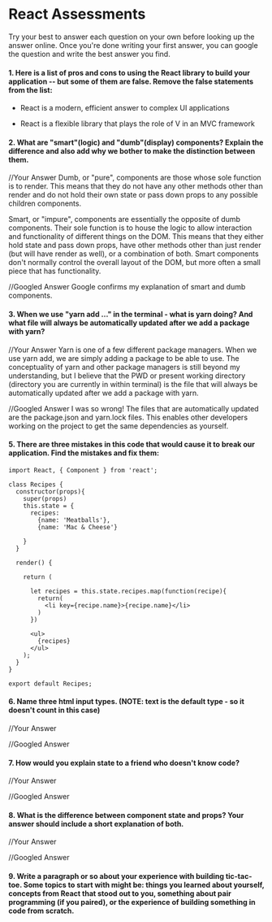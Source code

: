 # React Assessments

Try your best to answer each question on your own before looking up the answer online. Once you're done writing your first answer, you can google the question and write the best answer you find.

#### 1. Here is a list of pros and cons to using the React library to build your application -- but some of them are false. Remove the false statements from the list:

- React is a modern, efficient answer to complex UI applications

- React is a flexible library that plays the role of V in an MVC framework


 #### 2. What are "smart"(logic) and "dumb"(display) components? Explain the difference and also add why we bother to make the distinction between them.


 //Your Answer
Dumb, or "pure", components are those whose sole function is to render. This means that they do not have any other methods other than render and do not hold their own state or pass down props to any possible children components.

Smart, or "impure", components are essentially the opposite of dumb components. Their sole function is to house the logic to allow interaction and functionality of different things on the DOM. This means that they either hold state and pass down props, have other methods other than just render (but will have render as well), or a combination of both. Smart components don't normally control the overall layout of the DOM, but more often a small piece that has functionality.

 //Googled Answer
Google confirms my explanation of smart and dumb components.

#### 3. When we use "yarn add ..." in the terminal - what is yarn doing? And what file will always be automatically updated after we add a package with yarn?


 //Your Answer
Yarn is one of a few different package managers. When we use yarn add, we are simply adding a package to be able to use. The conceptuality of yarn and other package managers is still beyond my understanding, but I believe that the PWD or present working directory (directory you are currently in within terminal) is the file that will always be automatically updated after we add a package with yarn.

 //Googled Answer
I was so wrong! The files that are automatically updated are the package.json and yarn.lock files. This enables other developers working on the project to get the same dependencies as yourself.

#### 5. There are three mistakes in this code that would cause it to break our application. Find the mistakes and fix them:

    import React, { Component } from 'react';

    class Recipes {
      constructor(props){
        super(props)
        this.state = {
          recipes:
            {name: 'Meatballs'},
            {name: 'Mac & Cheese'}

        }
      }

      render() {

        return (

          let recipes = this.state.recipes.map(function(recipe){
            return(
              <li key={recipe.name}>{recipe.name}</li>
            )
          })

          <ul>
            {recipes}
          </ul>
        );
      }
    }

    export default Recipes;

#### 6. Name three html input types. (NOTE: text is the default type - so it doesn't count in this case)

 //Your Answer


 //Googled Answer


 #### 7. How would you explain state to a friend who doesn't know code?

 //Your Answer


 //Googled Answer


 #### 8. What is the difference between component state and props? Your answer should include a short explanation of both.


 //Your Answer


 //Googled Answer


#### 9. Write a paragraph or so about your experience with building tic-tac-toe. Some topics to start with might be: things you learned about yourself, concepts from React that stood out to you, something about pair programming (if you paired), or the experience of building something in code from scratch.
